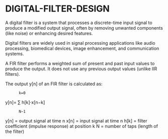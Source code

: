 # DIGITAL-FILTER-DESIGN

A digital filter is a system that processes a discrete-time input signal to produce a modified output signal, often by removing unwanted components (like noise) or enhancing desired features.

Digital filters are widely used in signal processing applications like audio processing, biomedical devices, image enhancement, and communication systems.

A FIR filter performs a weighted sum of present and past input values to produce the output. It does not use any previous output values (unlike IIR filters).

The output y[n] of an FIR filter is calculated as:
 
          k=0
y[n]=      ∑     h[k]⋅x[n−k]

          N−1

y[n] = output signal at time n
x[n] = input signal at time n
h[k] = filter coefficient (impulse response) at position k
N = number of taps (length of the filter)

